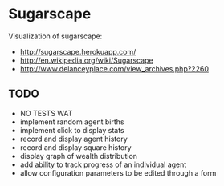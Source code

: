 # Sugarscape

Visualization of sugarscape:

* http://sugarscape.herokuapp.com/
* http://en.wikipedia.org/wiki/Sugarscape
* http://www.delanceyplace.com/view_archives.php?2260

## TODO

* NO TESTS WAT
* implement random agent births
* implement click to display stats
* record and display agent history
* record and display square history
* display graph of wealth distribution
* add ability to track progress of an individual agent
* allow configuration parameters to be edited through a form
